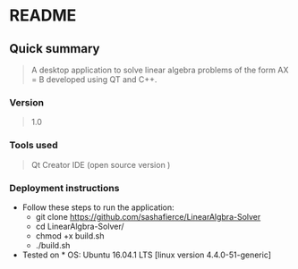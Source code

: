 # README #

## Quick summary ##
> A desktop application to solve linear algebra problems of the form AX = B developed using QT and C++.
### Version ###
> 1.0
### Tools used 
> Qt Creator IDE (open source version )

### Deployment instructions ###

* Follow these steps to run the application:
     * git clone https://github.com/sashafierce/LinearAlgbra-Solver
     * cd LinearAlgbra-Solver/
     * chmod +x build.sh
     * ./build.sh
* Tested on 
       * OS: Ubuntu 16.04.1 LTS [linux version 4.4.0-51-generic]
